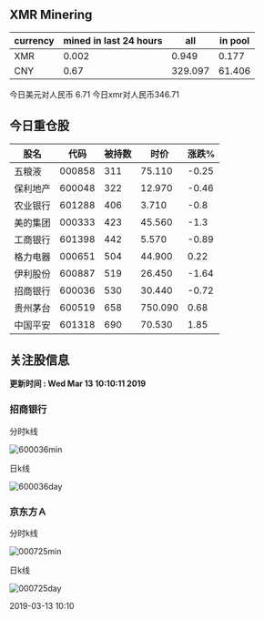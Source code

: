 ## XMR Minering

|currency|mined in last 24 hours|all|in pool|
|---|---|---|---|
|XMR|0.002|0.949|0.177|
|CNY|0.67|329.097|61.406|

今日美元对人民币 6.71	今日xmr对人民币346.71


## 今日重仓股 

|股名|代码|被持数|时价|涨跌%|
|---|---|---|---|---|
|五粮液|000858|311|75.110|-0.25|
|保利地产|600048|322|12.970|-0.46|
|农业银行|601288|406|3.710|-0.8|
|美的集团|000333|423|45.560|-1.3|
|工商银行|601398|442|5.570|-0.89|
|格力电器|000651|504|44.900|0.22|
|伊利股份|600887|519|26.450|-1.64|
|招商银行|600036|530|30.440|-0.72|
|贵州茅台|600519|658|750.090|0.68|
|中国平安|601318|690|70.530|1.85|

## 关注股信息
**更新时间 : Wed Mar 13 10:10:11 2019**
### 招商银行 
分时k线

![600036min](http://image.sinajs.cn/newchart/min/n/sh600036.gif)

日k线

![600036day](http://image.sinajs.cn/newchart/daily/n/sh600036.gif)

### 京东方Ａ 
分时k线

![000725min](http://image.sinajs.cn/newchart/min/n/sz000725.gif)

日k线

![000725day](http://image.sinajs.cn/newchart/daily/n/sz000725.gif)

2019-03-13 10:10